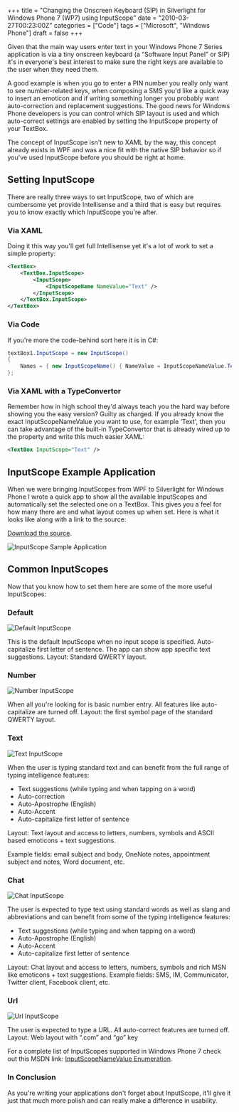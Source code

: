 +++
title = "Changing the Onscreen Keyboard (SIP) in Silverlight for Windows Phone 7 (WP7) using InputScope"
date = "2010-03-27T00:23:00Z"
categories = ["Code"]
tags = ["Microsoft", "Windows Phone"]
draft = false
+++

Given that the main way users enter text in your Windows Phone 7 Series application is via a tiny onscreen keyboard (a &ldquo;Software Input Panel&rdquo; or SIP) it's in everyone's best interest to make sure the right keys are available to the user when they need them.

A good example is when you go to enter a PIN number you really only want to see number-related keys, when composing a SMS you'd like a quick way to insert an emoticon and if writing something longer you probably want auto-correction and replacement suggestions. The good news for Windows Phone developers is you can control which SIP layout is used and which auto-correct settings are enabled by setting the InputScope property of your TextBox.

The concept of InputScope isn't new to XAML by the way, this concept already exists in WPF and was a nice fit with the native SIP behavior so if you've used InputScope before you should be right at home.

## Setting InputScope

There are really three ways to set InputScope, two of which are cumbersome yet provide Intellisense and a third that is easy but requires you to know exactly which InputScope you're after.

### Via XAML

Doing it this way you'll get full Intellisense yet it's a lot of work to set a simple property:

```xml
<TextBox>
    <TextBox.InputScope>
        <InputScope>
            <InputScopeName NameValue="Text" />
        </InputScope>
    </TextBox.InputScope>
</TextBox>
```

### Via Code

If you're more the code-behind sort here it is in C#:

```csharp
textBox1.InputScope = new InputScope()
{
    Names = { new InputScopeName() { NameValue = InputScopeNameValue.Text } }
};
```

### Via XAML with a TypeConvertor

Remember how in high school they'd always teach you the hard way before showing you the easy version? Guilty as charged. If you already know the exact InputScopeNameValue you want to use, for example &lsquo;Text', then you can take advantage of the built-in TypeConvertor that is already wired up to the property and write this much easier XAML:

```xml
<TextBox InputScope="Text" />
```

## InputScope Example Application

When we were bringing InputScopes from WPF to Silverlight for Windows Phone I wrote a quick app to show all the available InputScopes and automatically set the selected one on a TextBox. This gives you a feel for how many there are and what layout comes up when set. Here is what it looks like along with a link to the source:

[Download the source](http://shawnoster.blog.s3.amazonaws.com/downloads/InputScopes.zip).

![InputScope Sample Application](/images/InputScope%20Sample%20Application_thumb.png "InputScope Sample Application")

## Common InputScopes

Now that you know how to set them here are some of the more useful InputScopes:

### Default

![Default InputScope](http://shawnoster.blog.s3.amazonaws.com/content/Default%20InputScope_thumb.png "Default InputScope")

This is the default InputScope when no input scope is specified. Auto-capitalize first letter of sentence. The app can show app specific text suggestions. Layout: Standard QWERTY layout.

### Number

![Number InputScope](http://shawnoster.blog.s3.amazonaws.com/content/Number%20InputScope_thumb.png "Number InputScope")

When all you're looking for is basic number entry. All features like auto-capitalize are turned off. Layout: the first symbol page of the standard QWERTY layout.

### Text

![Text InputScope](http://shawnoster.blog.s3.amazonaws.com/content/Text%20InputScope_thumb.jpg "Text InputScope")

When the user is typing standard text and can benefit from the full range of typing intelligence features:

* Text suggestions (while typing and when tapping on a word)
* Auto-correction
* Auto-Apostrophe (English)
* Auto-Accent
* Auto-capitalize first letter of sentence

Layout: Text layout and access to letters, numbers, symbols and ASCII based emoticons + text suggestions.

Example fields: email subject and body, OneNote notes, appointment subject and notes, Word document, etc.

### Chat

![Chat InputScope](http://shawnoster.blog.s3.amazonaws.com/content/Chat%20InputScope_thumb.jpg "Chat InputScope")

The user is expected to type text using standard words as well as slang and abbreviations and can benefit from some of the typing intelligence features:

* Text suggestions (while typing and when tapping on a word)
* Auto-Apostrophe (English)
* Auto-Accent
* Auto-capitalize first letter of sentence

Layout: Chat layout and access to letters, numbers, symbols and rich MSN like emoticons + text suggestions.
Example fields: SMS, IM, Communicator, Twitter client, Facebook client, etc.

### Url

![Url InputScope](http://shawnoster.blog.s3.amazonaws.com/content/Url%20InputScope_thumb.png "Url InputScope")

The user is expected to type a URL. All auto-correct features are turned off. Layout: Web layout with &ldquo;.com&rdquo; and &ldquo;go&rdquo; key

For a complete list of InputScopes supported in Windows Phone 7 check out this MSDN link: [InputScopeNameValue Enumeration][1].

[1]: http://msdn.microsoft.com/en-us/library/system.windows.input.inputscopenamevalue(v=vs.95).aspx

### In Conclusion

As you're writing your applications don't forget about InputScope, it'll give it just that much more polish and can really make a difference in usability.
